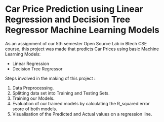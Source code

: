 # Car Price Prediction using Linear Regression and Decision Tree Regressor Machine Learning Models
As an assignment of our 5th semester Open Source Lab in Btech CSE course, this project was made that predicts Car Prices using basic Machine Learning Models:

- Linear Regression
- Decision Tree Regressor

Steps involved in the making of this project :

1. Data Preprocessing.
2. Splitting data set into Training and Testing Sets.
3. Training our Models.
4. Evaluation of our trained models by calculating the R_squared error score of both models.
5. Visualisation of the Predicted and Actual values on a regression line. 
